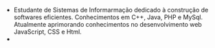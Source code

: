 - Estudante de Sistemas de Informarmação dedicado à construção de softwares eficientes. Conhecimentos em C++, Java, PHP e MySql. Atualmente aprimorando conhecimentos no desenvolvimento web JavaScript, CSS e Html.
- 
